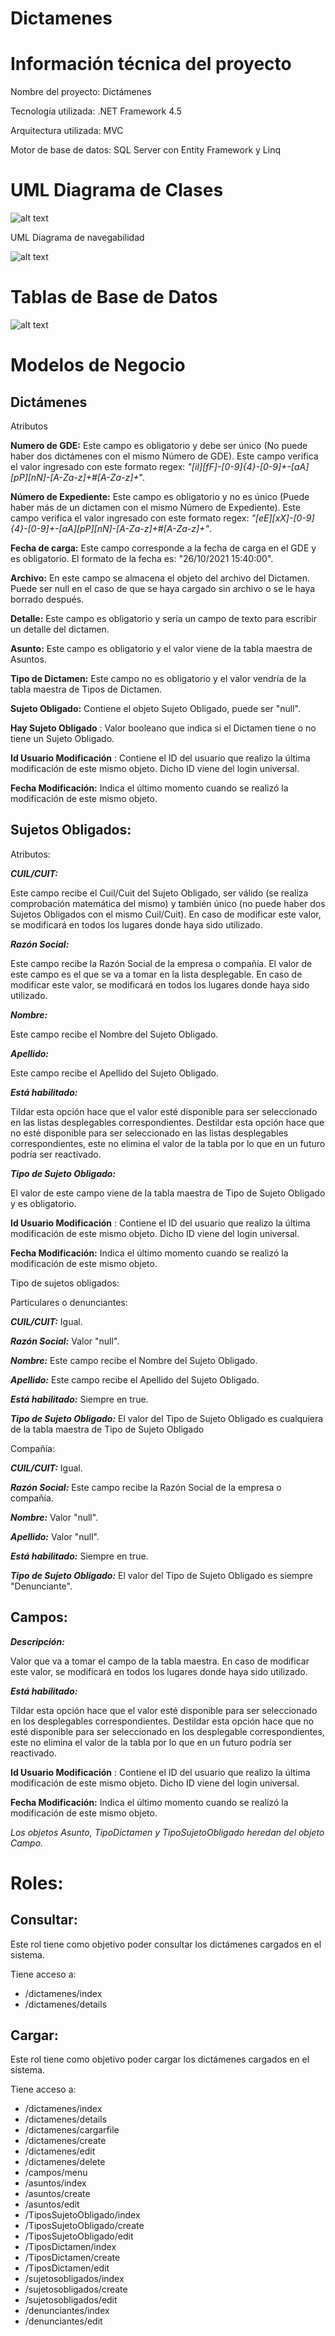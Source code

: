 # Dictamenes
# Información técnica del proyecto

Nombre del proyecto: Dictámenes

Tecnología utilizada: .NET Framework 4.5

Arquitectura utilizada: MVC

Motor de base de datos: SQL Server con Entity Framework y Linq

# UML Diagrama de Clases

![alt text](https://github.com/matiaspicon/Dictamenes/blob/master/Readme/UML%20de%20Clases.png?raw=true)

UML Diagrama de navegabilidad

![alt text](https://github.com/matiaspicon/Dictamenes/blob/master/Readme/Navegabilidad.png?raw=true)

# Tablas de Base de Datos


![alt text](https://github.com/matiaspicon/Dictamenes/blob/master/Readme/tablas%20de%20BD.jpg?raw=true)

# Modelos de Negocio

## Dictámenes

Atributos

**Numero de GDE:** Este campo es obligatorio y debe ser único (No puede haber dos dictámenes con el mismo Número de GDE). Este campo verifica el valor ingresado con este formato regex: _&quot;[iI][fF]-[0-9]{4}-[0-9]+-[aA][pP][nN]-[A-Za-z]+#[A-Za-z]+_&quot;.

**Número de Expediente:** Este campo es obligatorio y no es único (Puede haber más de un dictamen con el mismo Número de Expediente). Este campo verifica el valor ingresado con este formato regex: _&quot;[eE][xX]-[0-9]{4}-[0-9]+-[aA][pP][nN]-[A-Za-z]+#[A-Za-z]+&quot;_.

**Fecha de carga:** Este campo corresponde a la fecha de carga en el GDE y es obligatorio. El formato de la fecha es: &quot;26/10/2021 15:40:00&quot;.

**Archivo:** En este campo se almacena el objeto del archivo del Dictamen. Puede ser null en el caso de que se haya cargado sin archivo o se le haya borrado después.

**Detalle:** Este campo es obligatorio y sería un campo de texto para escribir un detalle del dictamen.

**Asunto:** Este campo es obligatorio y el valor viene de la tabla maestra de Asuntos.

**Tipo de Dictamen:** Este campo no es obligatorio y el valor vendría de la tabla maestra de Tipos de Dictamen.

**Sujeto Obligado:** Contiene el objeto Sujeto Obligado, puede ser &quot;null&quot;.

**Hay Sujeto Obligado** : Valor booleano que indica si el Dictamen tiene o no tiene un Sujeto Obligado.

**Id Usuario Modificación** : Contiene el ID del usuario que realizo la última modificación de este mismo objeto. Dicho ID viene del login universal.

**Fecha Modificación:** Indica el último momento cuando se realizó la modificación de este mismo objeto.

## Sujetos Obligados:

Atributos:

_**CUIL/CUIT:**_

Este campo recibe el Cuil/Cuit del Sujeto Obligado, ser válido (se realiza comprobación matemática del mismo) y también único (no puede haber dos Sujetos Obligados con el mismo Cuil/Cuit). En caso de modificar este valor, se modificará en todos los lugares donde haya sido utilizado.

_**Razón Social:**_

Este campo recibe la Razón Social de la empresa o compañía. El valor de este campo es el que se va a tomar en la lista desplegable. En caso de modificar este valor, se modificará en todos los lugares donde haya sido utilizado.

_**Nombre:**_

Este campo recibe el Nombre del Sujeto Obligado.

_**Apellido:**_

Este campo recibe el Apellido del Sujeto Obligado.

_**Está habilitado:**_

Tildar esta opción hace que el valor esté disponible para ser seleccionado en las listas desplegables correspondientes. Destildar esta opción hace que no esté disponible para ser seleccionado en las listas desplegables correspondientes, este no elimina el valor de la tabla por lo que en un futuro podría ser reactivado.

_**Tipo de Sujeto Obligado:**_

El valor de este campo viene de la tabla maestra de Tipo de Sujeto Obligado y es obligatorio.

**Id Usuario Modificación** : Contiene el ID del usuario que realizo la última modificación de este mismo objeto. Dicho ID viene del login universal.

**Fecha Modificación:** Indica el último momento cuando se realizó la modificación de este mismo objeto.

Tipo de sujetos obligados:

Particulares o denunciantes:

_**CUIL/CUIT:**_ Igual.

_**Razón Social:**_ Valor &quot;null&quot;.

_**Nombre:**_ Este campo recibe el Nombre del Sujeto Obligado.

_**Apellido:**_ Este campo recibe el Apellido del Sujeto Obligado.

_**Está habilitado:**_ Siempre en true.

_**Tipo de Sujeto Obligado:**_ El valor del Tipo de Sujeto Obligado es cualquiera de la tabla maestra de Tipo de Sujeto Obligado

Compañía:

_**CUIL/CUIT:**_ Igual.

_**Razón Social:**_ Este campo recibe la Razón Social de la empresa o compañía.

_**Nombre:**_ Valor &quot;null&quot;.

_**Apellido:**_ Valor &quot;null&quot;.

_**Está habilitado:**_ Siempre en true.

_**Tipo de Sujeto Obligado:**_ El valor del Tipo de Sujeto Obligado es siempre &quot;Denunciante&quot;.

## Campos:

_**Descripción:**_

Valor que va a tomar el campo de la tabla maestra. En caso de modificar este valor, se modificará en todos los lugares donde haya sido utilizado.

_**Está habilitado:**_

Tildar esta opción hace que el valor esté disponible para ser seleccionado en los desplegables correspondientes. Destildar esta opción hace que no esté disponible para ser seleccionado en los desplegable correspondientes, este no elimina el valor de la tabla por lo que en un futuro podría ser reactivado.

**Id Usuario Modificación** : Contiene el ID del usuario que realizo la última modificación de este mismo objeto. Dicho ID viene del login universal.

**Fecha Modificación:** Indica el último momento cuando se realizó la modificación de este mismo objeto.

_Los objetos Asunto, TipoDictamen y TipoSujetoObligado heredan del objeto Campo._


# Roles:

## Consultar:

Este rol tiene como objetivo poder consultar los dictámenes cargados en el sistema.

Tiene acceso a:

- /dictamenes/index
- /dictamenes/details

## Cargar:

Este rol tiene como objetivo poder cargar los dictámenes cargados en el sistema.

Tiene acceso a:

- /dictamenes/index
- /dictamenes/details
- /dictamenes/cargarfile
- /dictamenes/create
- /dictamenes/edit
- /dictamenes/delete
- /campos/menu
- /asuntos/index
- /asuntos/create
- /asuntos/edit
- /TiposSujetoObligado/index
- /TiposSujetoObligado/create
- /TiposSujetoObligado/edit
- /TiposDictamen/index
- /TiposDictamen/create
- /TiposDictamen/edit
- /sujetosobligados/index
- /sujetosobligados/create
- /sujetosobligados/edit
- /denunciantes/index
- /denunciantes/edit


